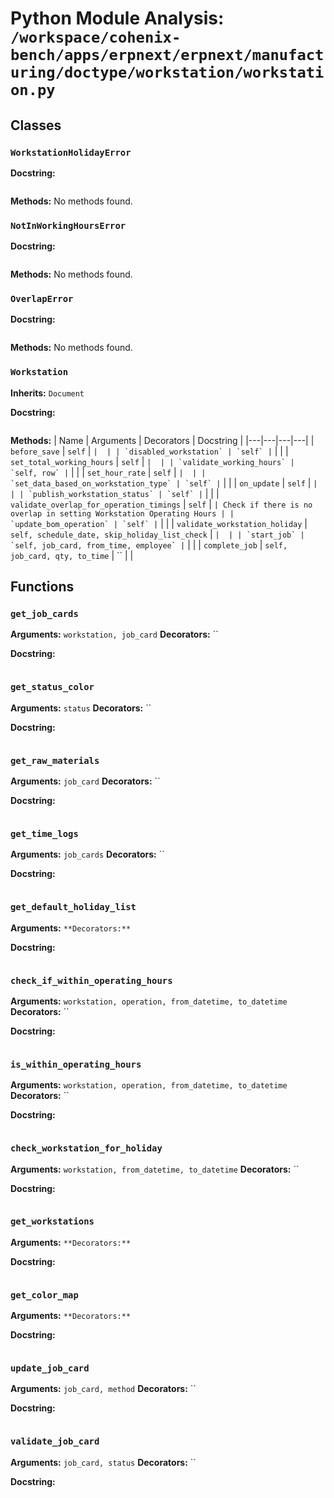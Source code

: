 # Python Module Analysis: `/workspace/cohenix-bench/apps/erpnext/erpnext/manufacturing/doctype/workstation/workstation.py`

## Classes

### `WorkstationHolidayError`


**Docstring:**
```

```

**Methods:**
No methods found.

### `NotInWorkingHoursError`


**Docstring:**
```

```

**Methods:**
No methods found.

### `OverlapError`


**Docstring:**
```

```

**Methods:**
No methods found.

### `Workstation`
**Inherits:** `Document`


**Docstring:**
```

```

**Methods:**
| Name | Arguments | Decorators | Docstring |
|---|---|---|---|
| `before_save` | `self` | `` |  |
| `disabled_workstation` | `self` | `` |  |
| `set_total_working_hours` | `self` | `` |  |
| `validate_working_hours` | `self, row` | `` |  |
| `set_hour_rate` | `self` | `` |  |
| `set_data_based_on_workstation_type` | `self` | `` |  |
| `on_update` | `self` | `` |  |
| `publish_workstation_status` | `self` | `` |  |
| `validate_overlap_for_operation_timings` | `self` | `` | Check if there is no overlap in setting Workstation Operating Hours |
| `update_bom_operation` | `self` | `` |  |
| `validate_workstation_holiday` | `self, schedule_date, skip_holiday_list_check` | `` |  |
| `start_job` | `self, job_card, from_time, employee` | `` |  |
| `complete_job` | `self, job_card, qty, to_time` | `` |  |





## Functions

### `get_job_cards`
**Arguments:** `workstation, job_card`
**Decorators:** ``

**Docstring:**
```

```
### `get_status_color`
**Arguments:** `status`
**Decorators:** ``

**Docstring:**
```

```
### `get_raw_materials`
**Arguments:** `job_card`
**Decorators:** ``

**Docstring:**
```

```
### `get_time_logs`
**Arguments:** `job_cards`
**Decorators:** ``

**Docstring:**
```

```
### `get_default_holiday_list`
**Arguments:** ``
**Decorators:** ``

**Docstring:**
```

```
### `check_if_within_operating_hours`
**Arguments:** `workstation, operation, from_datetime, to_datetime`
**Decorators:** ``

**Docstring:**
```

```
### `is_within_operating_hours`
**Arguments:** `workstation, operation, from_datetime, to_datetime`
**Decorators:** ``

**Docstring:**
```

```
### `check_workstation_for_holiday`
**Arguments:** `workstation, from_datetime, to_datetime`
**Decorators:** ``

**Docstring:**
```

```
### `get_workstations`
**Arguments:** ``
**Decorators:** ``

**Docstring:**
```

```
### `get_color_map`
**Arguments:** ``
**Decorators:** ``

**Docstring:**
```

```
### `update_job_card`
**Arguments:** `job_card, method`
**Decorators:** ``

**Docstring:**
```

```
### `validate_job_card`
**Arguments:** `job_card, status`
**Decorators:** ``

**Docstring:**
```

```

